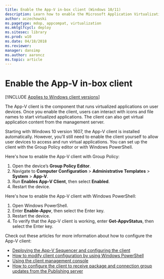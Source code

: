 ```yaml
---
title: Enable the App-V in-box client (Windows 10/11)
description: Learn how to enable the Microsoft Application Virtualization (App-V) in-box client installed with Windows 10/11.
author: aczechowski
ms.pagetype: mdop, appcompat, virtualization
ms.mktglfcycl: deploy
ms.sitesec: library
ms.prod: w10
ms.date: 04/18/2018
ms.reviewer: 
manager: dansimp
ms.author: aaroncz
ms.topic: article
---
```

# Enable the App-V in-box client

[!INCLUDE [Applies to Windows client versions](../includes/applies-to-windows-client-versions.md)]

The App-V client is the component that runs virtualized applications on user devices. Once you enable the client, users can interact with icons and file names to start virtualized applications. The client can also get virtual application content from the management server.

Starting with Windows 10 version 1607, the App-V client is installed automatically. However, you'll still need to enable the client yourself to allow user devices to access and run virtual applications. You can set up the client with the Group Policy editor or with Windows PowerShell.

Here's how to enable the App-V client with Group Policy:

1. Open the device’s **Group Policy Editor**.
2. Navigate to **Computer Configuration** > **Administrative Templates** > **System** > **App-V**.
3. Run **Enables App-V Client**, then select **Enabled**.
4. Restart the device.

Here's how to enable the App-V client with Windows PowerShell:

1. Open Windows PowerShell.
2. Enter **Enable-Appv**, then select the Enter key.
3. Restart the device.
4. To verify that the App-V client is working, enter **Get-AppvStatus**, then select the Enter key.

Check out these articles for more information about how to configure the App-V client:

* [Deploying the App-V Sequencer and configuring the client](appv-deploying-the-appv-sequencer-and-client.md)
* [How to modify client configuration by using Windows PowerShell](appv-modify-client-configuration-with-powershell.md)
* [Using the client management console](appv-using-the-client-management-console.md)
* [How to configure the client to receive package and connection group updates from the Publishing server](appv-configure-the-client-to-receive-updates-from-the-publishing-server.md)



